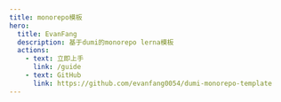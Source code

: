 ```yaml
---
title: monorepo模板
hero:
  title: EvanFang
  description: 基于dumi的monorepo lerna模板
  actions:
    - text: 立即上手
      link: /guide
    - text: GitHub
      link: https://github.com/evanfang0054/dumi-monorepo-template
---
```

